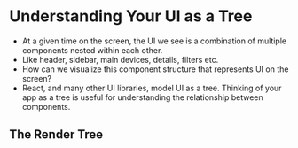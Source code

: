 # Understanding Your UI as a Tree

- At a given time on the screen, the UI we see is a combination of multiple components nested within each other.
- Like header, sidebar, main devices, details, filters etc.
- How can we visualize this component structure that represents UI on the screen?
- React, and many other UI libraries, model UI as a tree. Thinking of your app as a tree is useful for understanding the relationship between components. 


## The Render Tree 
